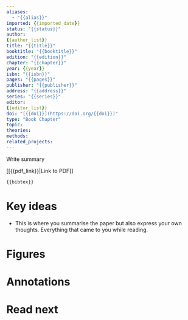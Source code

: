 ```yaml
---
aliases:
  - "{{alias}}"
imported: {{imported_date}}
status: "{{status}}"
author:
{{author_list}}
title: "{{title}}"
booktitle: "{{booktitle}}"
edition: "{{edition}}"
chapter: "{{chapter}}"
year: {{year}}
isbn: "{{isbn}}"
pages: "{{pages}}"
publisher: "{{publisher}}"
address: "{{address}}"
series: "{{series}}"
editor:
{{editor_list}}
doi: "[{{doi}}](https://doi.org/{{doi}})"
type: "Book Chapter"
topic:
theories: 
methods: 
related_projects:
---
```


Write summary

[[{{pdf_link}}|Link to PDF]]

```latex
{{bibtex}}
```

# Key ideas

- This is where you summarise the paper but also express your own thoughts. Everything that came to you while reading.

# Figures

# Annotations

# Read next